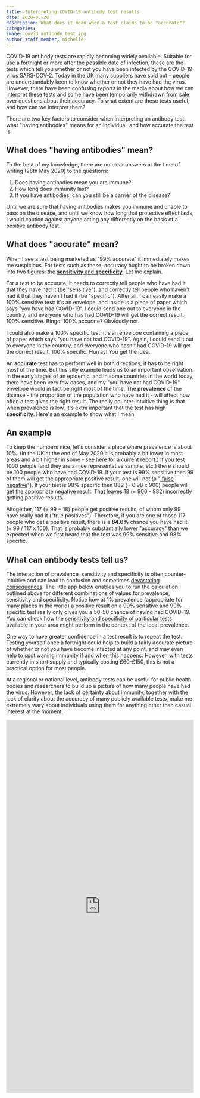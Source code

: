 ```yaml
---
title: Interpreting COVID-19 antibody test results
date: 2020-05-28
description: What does it mean when a test claims to be "accurate"?
categories:
image: covid_antibody_test.jpg
author_staff_member: michelle
---
```


COVID-19 antibody tests are rapidly becoming widely available.
Suitable for use a fortnight or more after the possible date of infection, these are the tests which tell you whether or not you have been infected by the COVID-19 virus SARS-COV-2.
Today in the UK many suppliers have sold out - people are understandably keen to know whether or not they have had the virus.
However, there have been confusing reports in the media about how we can interpret these tests and some have been temporarily withdrawn from sale over questions about their accuracy.
To what extent are these tests useful, and how can we interpret them?

There are two key factors to consider when interpreting an antibody test: what "having antibodies" means for an individual, and how accurate the test is.

## What does "having antibodies" mean?

To the best of my knowledge, there are no clear answers at the time of writing (28th May 2020) to the questions:
1. Does having antibodies mean you are immune?
2. How long does immunity last?
3. If you have antibodies, can you still be a carrier of the disease?

Until we are sure that having antibodies makes you immune and unable to pass on the disease, and until we know how long that protective effect lasts, I would caution against anyone acting any differently on the basis of a positive antibody test.

## What does "accurate" mean?

When I see a test being marketed as "99% accurate" it immediately makes me suspicious.
For tests such as these, accuracy ought to be broken down into two figures: the <a href="https://en.wikipedia.org/wiki/Sensitivity_and_specificity" target="_blank" > <b>sensitivity</b> and <b>specificity</b></a>.
Let me explain.

For a test to be accurate, it needs to correctly tell people who have had it that they have had it (be "sensitive"), and correctly tell people who haven't had it that they haven't had it (be "specific").
After all, I can easily make a 100% sensitive test: it's an envelope, and inside is a piece of paper which says "you have had COVID-19".
I could send one out to everyone in the country, and everyone who has had COVID-19 will get the correct result.
100% sensitive. Bingo! 100% accurate? Obviously not.

I could also make a 100% specific test: it's an envelope containing a piece of paper which says "you have not had COVID-19".
Again, I could send it out to everyone in the country, and everyone who hasn't had COVID-19 will get the correct result.
100% specific. Hurray! You get the idea.

An <b>accurate</b> test has to perform well in both directions; it has to be right most of the time.
But this silly example leads us to an important observation.
In the early stages of an epidemic, and in some countries in the world today, there have been very few cases, and my "you have not had COVID-19" envelope would in fact be right most of the time.
The <b>prevalence</b> of the disease - the proportion of the population who have had it - will affect how often a test gives the right result.
The really counter-intuitive thing is that when prevalence is low, it's extra important that the test has high <b>specificity</b>.
Here's an example to show what I mean.

## An example

To keep the numbers nice, let's consider a place where prevalence is about 10%. (In the UK at the end of May 2020 it is probably a bit lower in most areas and a bit higher in some - see <a href="https://www.gov.uk/government/publications/national-covid-19-surveillance-reports/sero-surveillance-of-covid-19" target="_blank"> here</a> for a current report.)
If you test 1000 people (and they are a nice representative sample, etc.) there should be 100 people who have had COVID-19.
If your test is 99% sensitive then 99 of them will get the appropriate positive result; one will not (a "<a href="https://en.wikipedia.org/wiki/False_positives_and_false_negatives" target="_blank" > false negative</a>").
If your test is 98% specific then 882 (= 0.98 x 900) people will get the appropriate negative result.
That leaves 18 (= 900 - 882) incorrectly getting positive results.

Altogether, 117 (= 99 + 18) people get positive results, of whom only 99 have really had it ("true positives").
Therefore, if you are one of those 117 people who get a positive result, there is a <b>84.6%</b> chance you have had it (= 99 / 117 x 100).
That is probably substantially lower "accuracy" than we expected when we first heard that the test was 99% sensitive and 98% specific.

## What can antibody tests tell us?

The interaction of prevalence, sensitivity and specificity is often counter-intuitive and can lead to confusion and sometimes <a href="https://doi.org/10.1080/09540120701867206" target="_blank"> devastating consequences</a>.
The little app below enables you to run the calculation I outlined above for different combinations of values for prevalence, sensitivity and specificity.
Notice how at 1% prevalence (appropriate for many places in the world) a positive result on a 99% sensitive and 99% specific test really only gives you a 50-50 chance of having had COVID-19.
You can check how the <a href="https://www.fda.gov/medical-devices/emergency-situations-medical-devices/eua-authorized-serology-test-performance" target="_blank"> sensitivity and specificity of particular tests</a> available in your area might perform in the context of the local prevalence.

One way to have greater confidence in a test result is to repeat the test.
Testing yourself once a fortnight could help to build a fairly accurate picture of whether or not you have become infected at any point, and may even help to spot waning immunity if and when this happens.
However, with tests currently in short supply and typically costing £60-£150, this is not a practical option for most people.

At a regional or national level, antibody tests can be useful for public health bodies and researchers to build up a picture of how many people have had the virus.
However, the lack of certainty about immunity, together with the lack of clarity about the accuracy of many publicly available tests, make me extremely wary about individuals using them for anything other than casual interest at the moment.


<html>
<head><title>Shiny App Iframe</title></head>
<body>
<iframe id="interpreting_antibody_tests" src="https://mkendall.shinyapps.io/interpreting_covid19_antibody_test_results/?_ga=2.255624129.850956528.1590657787-1388260547.1582025294" style="border: none; width: 100%; height: 1000px" frameborder="0"></iframe>
</body>
</html>
